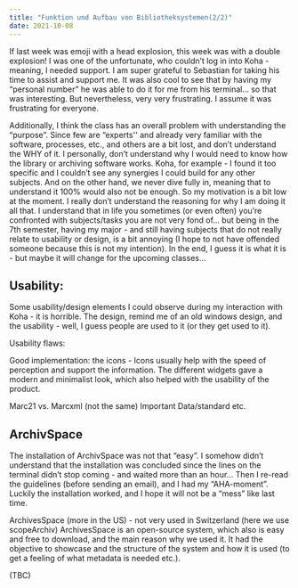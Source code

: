 ```yaml
---
title: "Funktion und Aufbau von Bibliotheksystemen(2/2)"
date: 2021-10-08
---
```


If last week was emoji with a head explosion, this week was with a double explosion! 
I was one of the unfortunate, who couldn’t log in into Koha - meaning, I needed support. I am super grateful to Sebastian for taking his time to assist and support me.
 It was also cool to see that by having my “personal number” he was able to do it for me from his terminal… so that was interesting. But nevertheless, very very frustrating. 
I assume it was frustrating for everyone. 

Additionally, I think the class has an overall problem with understanding the “purpose”. Since few are “experts'' and already very familiar with the software, processes, etc., and others are a bit lost, and don’t understand the WHY of it. I personally, don’t understand why I would need to know how the library or archiving software works. Koha, for example - I found it too specific and I couldn’t see any synergies I could build for any other subjects. And on the other hand, we never dive fully in, meaning that to understand it 100% would also not be enough. So my motivation is a bit low at the moment. I really don’t understand the reasoning for why I am doing it all that. I understand that in life you sometimes (or even often) you’re confronted with subjects/tasks you are not very fond of… but being in the 7th semester, having my major - and still having subjects that do not really relate to usability or design, is a bit annoying (I hope to not have offended someone because this is not my intention). In the end, I guess it is what it is - but maybe it will change for the upcoming classes…

## Usability:

Some usability/design elements I could observe during my interaction with Koha - it is horrible. The design, remind me of an old windows design, and the usability - well, I guess people are used to it (or they get used to it). 

Usability flaws:

Good implementation: the icons - Icons usually help with the speed of perception and support the information. The different widgets gave a modern and minimalist look, which also helped with the usability of the product. 

  Marc21 vs. Marcxml (not the same)
Important Data/standard etc. 

## ArchivSpace 
The installation of ArchivSpace was not that “easy”. I somehow didn’t understand that the installation was concluded since the lines on the terminal didn’t stop coming - and waited more than an hour… Then I re-read the guidelines (before sending an email), and I had my “AHA-moment”. Luckily the installation worked, and I hope it will not be a “mess” like last time.   

ArchivesSpace (more in the US) - not very used in Switzerland (here we use scopeArchiv) 
ArchivesSpace is an open-source system, which also is easy and free to download, and the main reason why we used it.  It had the objective to showcase and the structure of the system and how it is used (to get a feeling of what metadata is needed etc.).

(TBC)
